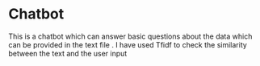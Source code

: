# Chatbot

This is a chatbot which can answer basic questions about the data which can be provided in the text file .
I have used Tfidf to check the similarity between the text and the user input

